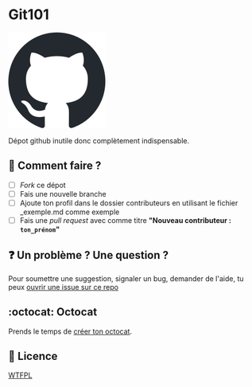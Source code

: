 # Git101

![githublogo](img/github-mark.svg)

Dépot github inutile donc complètement indispensable.

## :footprints: Comment faire ?
- [ ] *Fork* ce dépot
- [ ] Fais une nouvelle branche
- [ ] Ajoute ton profil dans le dossier contributeurs en utilisant le fichier _exemple.md comme exemple
- [ ] Fais une *pull request* avec comme titre **"Nouveau contributeur : ``ton_prénom``"**

## :question: Un problème ? Une question ?
Pour soumettre une suggestion, signaler un bug, demander de l'aide, tu peux [ouvrir une issue sur ce repo](https://github.com/caliendojulien/git101/issues/new)

## 	:octocat: Octocat
Prends le temps de [créer ton octocat](https://myoctocat.com/).

## :page_with_curl:	Licence
[WTFPL](LICENSE)